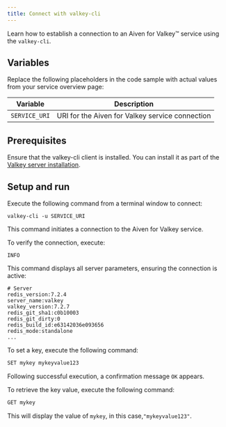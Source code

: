 ```yaml
---
title: Connect with valkey-cli
---
```


Learn how to establish a connection to an Aiven for Valkey™ service using the `valkey-cli`.


## Variables

Replace the following placeholders in the code sample with actual values
from your service overview page:

| Variable    | Description                                              |
| ----------- | -------------------------------------------------------- |
| `SERVICE_URI` | URI for the Aiven for Valkey service connection  |

## Prerequisites

Ensure that the valkey-cli client is installed. You can install it as part of the [Valkey server installation](https://valkey.io/topics/installation/).
## Setup and run

Execute the following command from a terminal window to connect:

```shell
valkey-cli -u SERVICE_URI
```

This command initiates a connection to the Aiven for Valkey service.

To verify the connection, execute:

```shell
INFO
```

This command displays all server parameters, ensuring the connection is active:

```text
# Server
redis_version:7.2.4
server_name:valkey
valkey_version:7.2.7
redis_git_sha1:c0b10003
redis_git_dirty:0
redis_build_id:e63142036e093656
redis_mode:standalone
...
```

To set a key, execute the following command:

```bash
SET mykey mykeyvalue123
```

Following successful execution, a confirmation message `OK` appears.

To retrieve the key value, execute the following command:

```bash
GET mykey
```

This will display the value of `mykey`, in this case,`"mykeyvalue123"`.
